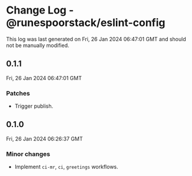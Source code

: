 # Change Log - @runespoorstack/eslint-config

This log was last generated on Fri, 26 Jan 2024 06:47:01 GMT and should not be manually modified.

## 0.1.1
Fri, 26 Jan 2024 06:47:01 GMT

### Patches

- Trigger publish.

## 0.1.0
Fri, 26 Jan 2024 06:26:37 GMT

### Minor changes

- Implement `ci-mr`, `ci`, `greetings` workflows.

